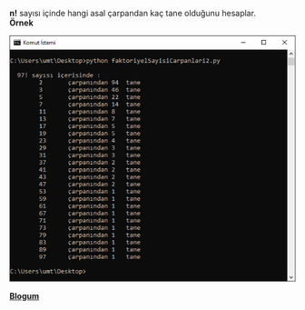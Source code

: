 **n!** sayısı içinde hangi asal çarpandan kaç tane olduğunu hesaplar.\
**Örnek**

![Örnek](../faktoriyelCarpanlari2/ornekler/ornek3.png)

**[Blogum](http://umitsen.wordpress.com)**

